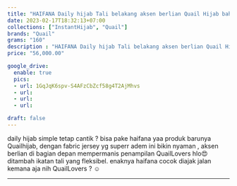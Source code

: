 ```yaml
---
title: "HAIFANA Daily hijab Tali belakang aksen berlian Quail Hijab bahan Jersey"
date: 2023-02-17T18:32:13+07:00
collections: ["InstantHijab", "Quail"]
brands: "Quail"
grams: "160"
description : "HAIFANA Daily hijab Tali belakang aksen berlian Quail Hijab bahan Jersey"
price: "56,000.00"

google_drive:
  enable: true
  pics:
  - url: 1GqJqK6spv-S4AFzCbZcf58g4T2AjMhvs
  - url: 
  - url: 
  - url: 

draft: false
---
```


daily hijab simple tetap cantik ? bisa pake haifana yaa produk barunya Quailhijab, dengan fabric jersey yg superr adem ini bikin nyaman , aksen berlian di bagian depan mempermanis penampilan QuailLovers hlo😍 ditambah ikatan tali yang fleksibel. enaknya haifana cocok diajak jalan kemana aja nih QuailLovers ? ☺️

----    
 
